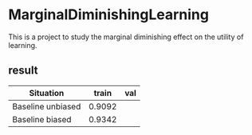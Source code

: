 # MarginalDiminishingLearning

This is a project to study the marginal diminishing effect on the utility of learning.

## result

| Situation | train | val |
| ---- | ---- | ---- |
| Baseline unbiased | 0.9092 | |
| Baseline biased | 0.9342 | |
